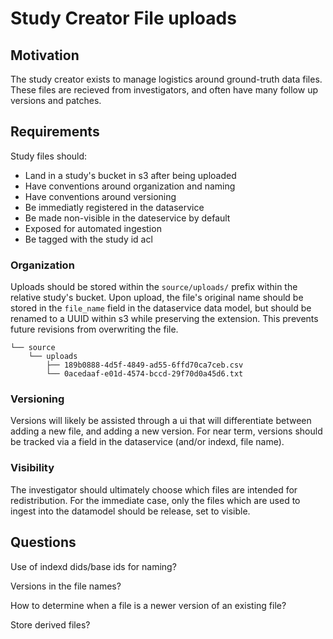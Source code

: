 # Study Creator File uploads

## Motivation

The study creator exists to manage logistics around ground-truth data files.
These files are recieved from investigators, and often have many follow up
versions and patches.

## Requirements

Study files should:

- Land in a study's bucket in s3 after being uploaded
- Have conventions around organization and naming
- Have conventions around versioning
- Be immediatly registered in the dataservice
- Be made non-visible in the dateservice by default
- Exposed for automated ingestion
- Be tagged with the study id acl


### Organization 

Uploads should be stored within the `source/uploads/` prefix within the
relative study's bucket. Upon upload, the file's original name should be stored
in the `file_name` field in the dataservice data model, but should be renamed
to a UUID within s3 while preserving the extension. This prevents future
revisions from overwriting the file.

```
└── source
    └── uploads
        ├── 189b0888-4d5f-4849-ad55-6ffd70ca7ceb.csv
        └── 0acedaaf-e01d-4574-bccd-29f70d0a45d6.txt

```


### Versioning

Versions will likely be assisted through a ui that will differentiate between
adding a new file, and adding a new version. For near term, versions should
be tracked via a field in the dataservice (and/or indexd, file name).


### Visibility

The investigator should ultimately choose which files are intended for
redistribution. For the immediate case, only the files which are used to ingest
into the datamodel should be release, set to visible.


## Questions

Use of indexd dids/base ids for naming?

Versions in the file names?

How to determine when a file is a newer version of an existing file?

Store derived files?

